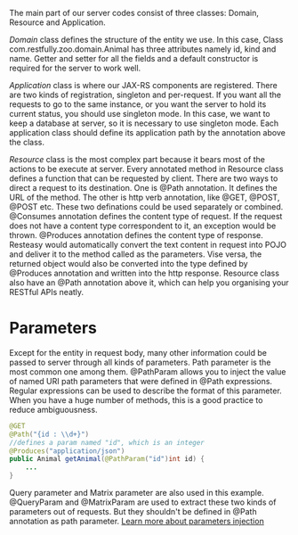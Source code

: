 The main part of our server codes consist of three classes: Domain, Resource and Application.


*Domain* class defines the structure of the entity we use. In this case, Class com.restfully.zoo.domain.Animal has three attributes namely id, kind and name. Getter and setter for all the fields and a default constructor is required for the server to work well.


*Application* class is where our JAX-RS components are registered. There are two kinds of registration, singleton and per-request. If you want all the requests to go to the same instance, or you want the server to hold its current status, you should use singleton mode. In this case, we want to keep a database at server, so it is necessary to use singleton mode. Each application class should define its application path by the annotation above the class.


*Resource* class is the most complex part because it bears most of the actions to be execute at server. Every annotated method in Resource class defines a function that can be requested by client. There are two ways to direct a request to its destination. One is @Path annotation. It defines the URL of the method. The other is http verb annotation, like @GET, @POST, @POST etc. These two definations could be used separately or combined.  @Consumes annotation defines the content type of request. If the request does not have a content type correspondent to it, an exception would be thrown. @Produces annotation defines the content type of response. Resteasy would automatically convert the text content in request into POJO and deliver it to the method called as the parameters. Vise versa, the returned object would also be converted into the type defined by @Produces annotation and written into the http response. Resource class also have an @Path annotation above it, which can help you organising your RESTful APIs neatly.


# Parameters
Except for the entity in request body, many other information could be passed to server through all kinds of parameters. Path parameter is the most common one among them. @PathParam allows you to inject the value of named URI path parameters that were defined in @Path expressions. Regular expressions can be used to describe the format of this parameter. When you have a huge number of methods, this is a good practice to reduce ambiguousness.
```Java
@GET
@Path("{id : \\d+}")
//defines a param named "id", which is an integer
@Produces("application/json")
public Animal getAnimal(@PathParam("id")int id) {
	...
}
```
Query parameter and Matrix parameter are also used in this example. @QueryParam and @MatrixParam are used to extract these two kinds of parameters out of requests. But they shouldn't be defined in @Path annotation as path parameter. [Learn more about parameters injection](http://docs.jboss.org/resteasy/docs/3.1.4.Final/userguide/html_single/index.html#_PathParam)
